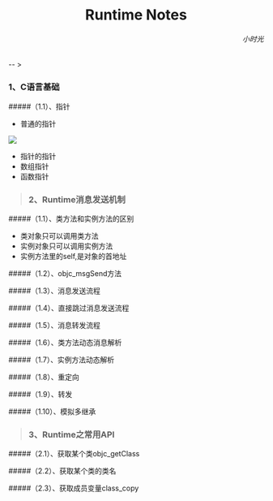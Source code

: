 <h1><center>Runtime Notes</center></h1>

<h6 align='right'>小时光</h6>
--
> <h3>1、C语言基础</h3>


#####（1.1）、指针


* 普通的指针

![](/Users/mac001/Desktop/Study学习资料/iOSNotes/RuntimeImage/C_Pointer.png )

* 指针的指针
* 数组指针
* 函数指针




> <h3>2、Runtime消息发送机制</h3>

#####（1.1）、类方法和实例方法的区别

* 类对象只可以调用类方法
* 实例对象只可以调用实例方法
* 实例方法里的self,是对象的首地址

#####（1.2）、objc_msgSend方法


#####（1.3）、消息发送流程


#####（1.4）、直接跳过消息发送流程

#####（1.5）、消息转发流程

#####（1.6）、类方法动态消息解析

#####（1.7）、实例方法动态解析

#####（1.8）、重定向

#####（1.9）、转发

#####（1.10）、模拟多继承


> <h3>3、Runtime之常用API</h3>

#####（2.1）、获取某个类objc_getClass

#####（2.2）、获取某个类的类名

#####（2.3）、获取成员变量class_copy
